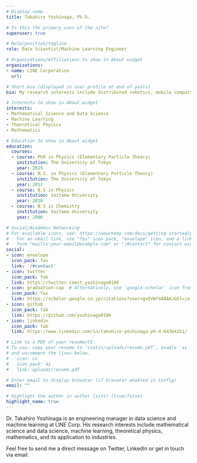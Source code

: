 ```yaml
---
# Display name
title: Takahiro Yoshinaga, Ph.D.

# Is this the primary user of the site?
superuser: true

# Role/position/tagline
role: Data Scientist/Machine Learning Engineer

# Organizations/Affiliations to show in About widget
organizations:
- name: LINE Corporation
  url:

# Short bio (displayed in user profile at end of posts)
bio: My research interests include distributed robotics, mobile computing and programmable matter.

# Interests to show in About widget
interests:
- Mathematical Science and Data Science
- Machine Learning
- Theoretical Physics
- Mathematics

# Education to show in About widget
education:
  courses:
  - course: PhD in Physics (Elementary Particle Theory)
    institution: The University of Tokyo
    year: 2015
  - course: M.S. in Physics (Elementary Particle Theory)
    institution: The University of Tokyo
    year: 2012
  - course: B.S in Physics
    institution: Saitama University
    year: 2010
  - course: B.S in Chemistry
    institution: Saitama University
    year: 2006

# Social/Academic Networking
# For available icons, see: https://wowchemy.com/docs/getting-started/page-builder/#icons
#   For an email link, use "fas" icon pack, "envelope" icon, and a link in the
#   form "mailto:your-email@example.com" or "/#contact" for contact widget.
social:
- icon: envelope
  icon_pack: fas
  link: '/#contact'
- icon: twitter
  icon_pack: fab
  link: https://twitter.com/t_yoshinaga0106
- icon: graduation-cap  # Alternatively, use `google-scholar` icon from `ai` icon pack
  icon_pack: fas
  link: https://scholar.google.co.jp/citations?user=gxDVW74AAAAJ&hl=ja
- icon: github
  icon_pack: fab
  link: https://github.com/yoshinaga0106
- icon: linkedin
  icon_pack: fab
  link: https://www.linkedin.com/in/takahiro-yoshinaga-ph-d-643642b1/

# Link to a PDF of your resume/CV.
# To use: copy your resume to `static/uploads/resume.pdf`, enable `ai` icons in `params.toml`, 
# and uncomment the lines below.
# - icon: cv
#   icon_pack: ai
#   link: uploads/resume.pdf

# Enter email to display Gravatar (if Gravatar enabled in Config)
email: ""

# Highlight the author in author lists? (true/false)
highlight_name: true
---
```


Dr. Takahiro Yoshinaga is an engineering manager in data science and machine learning at LINE Corp. His research interests include mathematical science and data science, machine learning, theoretical physics, mathematics, and its application to industries.

Feel free to send me a direct message on Twitter, LinkedIn or get in touch via email.

<!--
{{< icon name="download" pack="fas" >}} Download my {{< staticref "uploads/demo_resume.pdf" "newtab" >}}resumé{{< /staticref >}}.
-->
